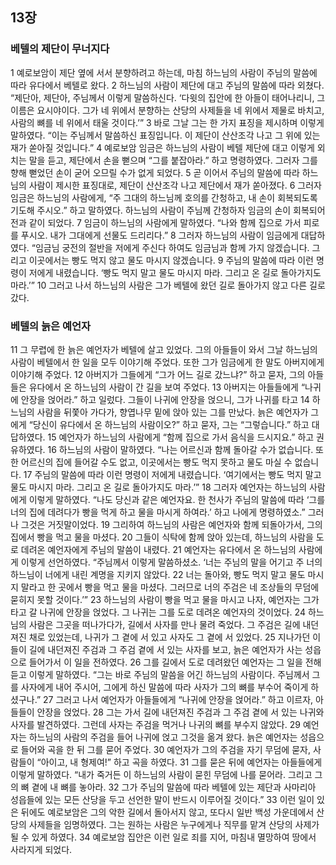 ## 13장
### 베텔의 제단이 무너지다
1 예로보암이 제단 옆에 서서 분향하려고 하는데, 마침 하느님의 사람이 주님의 말씀에 따라 유다에서 베텔로 왔다.
2 하느님의 사람이 제단에 대고 주님의 말씀에 따라 외쳤다. “제단아, 제단아, 주님께서 이렇게 말씀하신다. ‘다윗의 집안에 한 아들이 태어나리니, 그 이름은 요시야이다. 그가 네 위에서 분향하는 산당의 사제들을 네 위에서 제물로 바치고, 사람의 뼈를 네 위에서 태울 것이다.’”
3 바로 그날 그는 한 가지 표징을 제시하며 이렇게 말하였다. “이는 주님께서 말씀하신 표징입니다. 이 제단이 산산조각 나고 그 위에 있는 재가 쏟아질 것입니다.”
4 예로보암 임금은 하느님의 사람이 베텔 제단에 대고 이렇게 외치는 말을 듣고, 제단에서 손을 뻗으며 “그를 붙잡아라.” 하고 명령하였다. 그러자 그를 향해 뻗었던 손이 굳어 오므릴 수가 없게 되었다.
5 곧 이어서 주님의 말씀에 따라 하느님의 사람이 제시한 표징대로, 제단이 산산조각 나고 제단에서 재가 쏟아졌다.
6 그러자 임금은 하느님의 사람에게, “주 그대의 하느님께 호의를 간청하고, 내 손이 회복되도록 기도해 주시오.” 하고 말하였다. 하느님의 사람이 주님께 간청하자 임금의 손이 회복되어 전과 같이 되었다.
7 임금이 하느님의 사람에게 말하였다. “나와 함께 집으로 가서 피로를 푸시오. 내가 그대에게 선물도 드리리다.”
8 그러자 하느님의 사람이 임금에게 대답하였다. “임금님 궁전의 절반을 저에게 주신다 하여도 임금님과 함께 가지 않겠습니다. 그리고 이곳에서는 빵도 먹지 않고 물도 마시지 않겠습니다.
9 주님의 말씀에 따라 이런 명령이 저에게 내렸습니다. ‘빵도 먹지 말고 물도 마시지 마라. 그리고 온 길로 돌아가지도 마라.’”
10 그러고 나서 하느님의 사람은 그가 베텔에 왔던 길로 돌아가지 않고 다른 길로 갔다.
### 베텔의 늙은 예언자
11 그 무렵에 한 늙은 예언자가 베텔에 살고 있었다. 그의 아들들이 와서 그날 하느님의 사람이 베텔에서 한 일을 모두 이야기해 주었다. 또한 그가 임금에게 한 말도 아버지에게 이야기해 주었다.
12 아버지가 그들에게 “그가 어느 길로 갔느냐?” 하고 묻자, 그의 아들들은 유다에서 온 하느님의 사람이 간 길을 보여 주었다.
13 아버지는 아들들에게 “나귀에 안장을 얹어라.” 하고 일렀다. 그들이 나귀에 안장을 얹으니, 그가 나귀를 타고
14 하느님의 사람을 뒤쫓아 가다가, 향엽나무 밑에 앉아 있는 그를 만났다. 늙은 예언자가 그에게 “당신이 유다에서 온 하느님의 사람이오?” 하고 묻자, 그는 “그렇습니다.” 하고 대답하였다.
15 예언자가 하느님의 사람에게 “함께 집으로 가서 음식을 드시지요.” 하고 권유하였다.
16 하느님의 사람이 말하였다. “나는 어르신과 함께 돌아갈 수가 없습니다. 또한 어르신의 집에 들어갈 수도 없고, 이곳에서는 빵도 먹지 못하고 물도 마실 수 없습니다.
17 주님의 말씀에 따라 이런 명령이 저에게 내렸습니다. ‘여기에서는 빵도 먹지 말고 물도 마시지 마라. 그리고 온 길로 돌아가지도 마라.’”
18 그러자 예언자는 하느님의 사람에게 이렇게 말하였다. “나도 당신과 같은 예언자요. 한 천사가 주님의 말씀에 따라 ‘그를 너의 집에 데려다가 빵을 먹게 하고 물을 마시게 하여라.’ 하고 나에게 명령하였소.” 그러나 그것은 거짓말이었다.
19 그리하여 하느님의 사람은 예언자와 함께 되돌아가서, 그의 집에서 빵을 먹고 물을 마셨다.
20 그들이 식탁에 함께 앉아 있는데, 하느님의 사람을 도로 데려온 예언자에게 주님의 말씀이 내렸다.
21 예언자는 유다에서 온 하느님의 사람에게 이렇게 선언하였다. “주님께서 이렇게 말씀하셨소. ‘너는 주님의 말을 어기고 주 너의 하느님이 너에게 내린 계명을 지키지 않았다.
22 너는 돌아와, 빵도 먹지 말고 물도 마시지 말라고 한 곳에서 빵을 먹고 물을 마셨다. 그러므로 너의 주검은 네 조상들의 무덤에 묻히지 못할 것이다.’”
23 하느님의 사람이 빵을 먹고 물을 마시고 나자, 예언자는 그가 타고 갈 나귀에 안장을 얹었다. 그 나귀는 그를 도로 데려온 예언자의 것이었다.
24 하느님의 사람은 그곳을 떠나가다가, 길에서 사자를 만나 물려 죽었다. 그 주검은 길에 내던져진 채로 있었는데, 나귀가 그 곁에 서 있고 사자도 그 곁에 서 있었다.
25 지나가던 이들이 길에 내던져진 주검과 그 주검 곁에 서 있는 사자를 보고, 늙은 예언자가 사는 성읍으로 들어가서 이 일을 전하였다.
26 그를 길에서 도로 데려왔던 예언자는 그 일을 전해 듣고 이렇게 말하였다. “그는 바로 주님의 말씀을 어긴 하느님의 사람이다. 주님께서 그를 사자에게 내어 주시어, 그에게 하신 말씀에 따라 사자가 그의 뼈를 부수어 죽이게 하셨구나.”
27 그러고 나서 예언자가 아들들에게 “나귀에 안장을 얹어라.” 하고 이르자, 아들들이 안장을 얹었다.
28 그는 가서 길에 내던져진 주검과 그 주검 곁에 서 있는 나귀와 사자를 발견하였다. 그런데 사자는 주검을 먹거나 나귀의 뼈를 부수지 않았다.
29 예언자는 하느님의 사람의 주검을 들어 나귀에 얹고 그것을 옮겨 왔다. 늙은 예언자는 성읍으로 들어와 곡을 한 뒤 그를 묻어 주었다.
30 예언자가 그의 주검을 자기 무덤에 묻자, 사람들이 “아이고, 내 형제여!” 하고 곡을 하였다.
31 그를 묻은 뒤에 예언자는 아들들에게 이렇게 말하였다. “내가 죽거든 이 하느님의 사람이 묻힌 무덤에 나를 묻어라. 그리고 그의 뼈 곁에 내 뼈를 놓아라.
32 그가 주님의 말씀에 따라 베텔에 있는 제단과 사마리아 성읍들에 있는 모든 산당을 두고 선언한 말이 반드시 이루어질 것이다.”
33 이런 일이 있은 뒤에도 예로보암은 그의 악한 길에서 돌아서지 않고, 또다시 일반 백성 가운데에서 산당의 사제들을 임명하였다. 그는 원하는 사람은 누구에게나 직무를 맡겨 산당의 사제가 될 수 있게 하였다.
34 예로보암 집안은 이런 일로 죄를 지어, 마침내 멸망하여 땅에서 사라지게 되었다.

